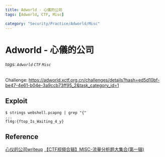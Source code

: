 ```yaml
---
title: Adworld - 心儀的公司
tags: [Adworld, CTF, Misc]

category: "Security/Practice/Adworld/Misc"
---
```


# Adworld - 心儀的公司
###### tags: `Adworld` `CTF` `Misc`
Challenge: https://adworld.xctf.org.cn/challenges/details?hash=ed5d10bf-be47-4e61-b04e-3a9ccb73ff95_2&task_category_id=1

## Exploit
```bash!
$ strings webshell.pcapng | grep "{"
...
fl4g:{ftop_Is_Waiting_4_y}
```

## Reference
[心仪的公司writeup](https://www.cnblogs.com/Flat-White/p/13526539.html)
[【CTF视频合辑】MISC-流量分析题大集合(第一辑)](https://www.bilibili.com/video/BV1r5411h7aw/?p=2&share_source=copy_web&vd_source=31529c2d248aba29c9cc1e3cbd720cb6&t=294)
